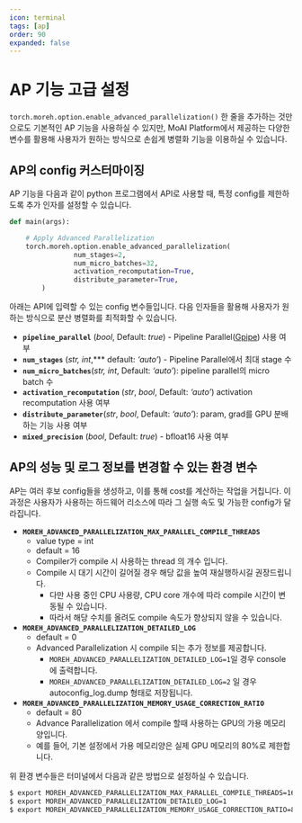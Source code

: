```yaml
---
icon: terminal
tags: [ap]
order: 90
expanded: false
---
```


# AP 기능 고급 설정

`torch.moreh.option.enable_advanced_parallelization()` 한 줄을 추가하는 것만으로도 기본적인 AP 기능을 사용하실 수 있지만, MoAI Platform에서 제공하는 다양한 변수를 활용해 사용자가 원하는 방식으로 손쉽게 병렬화 기능을 이용하실 수 있습니다.

## AP의 config 커스터마이징

AP 기능을 다음과 같이 python 프로그램에서 API로 사용할 때, 특정 config를 제한하도록 추가 인자를 설정할 수 있습니다.

```python
def main(args):

    # Apply Advanced Parallelization
    torch.moreh.option.enable_advanced_parallelization( 
				num_stages=2,
				num_micro_batches=32,
				activation_recomputation=True,
				distribute_parameter=True,
		)
```

아래는 API에 입력할 수 있는 config 변수들입니다.  다음 인자들을 활용해 사용자가 원하는 방식으로 분산 병렬화를 최적화할 수 있습니다. 

- **`pipeline_parallel`** (*bool*, Default: *true*) - Pipeline Parallel([Gpipe](https://blog.research.google/2019/03/introducing-gpipe-open-source-library.html)) 사용 여부
- **`num_stages`** (*str, int*,*** default: *‘auto’*) - Pipeline Parallel에서 최대 stage 수
- **`num_micro_batches`**(*str, int*, Default: *‘auto’*): pipeline parallel의 micro batch 수
- **`activation_recomputation`** (*str*, *bool*, Default: *‘auto’*) activation recomputation 사용 여부
- **`distribute_parameter`**(*str*, *bool*, Default: *‘auto’*): param, grad를 GPU 분배하는 기능 사용 여부
- **`mixed_precision`** (*bool*, Default: *true*) - bfloat16 사용 여부

## AP의 성능 및 로그 정보를 변경할 수 있는 환경 변수

AP는 여러 후보 config들을 생성하고, 이를 통해 cost를 계산하는 작업을 거칩니다. 이 과정은 사용자가 사용하는  하드웨어 리소스에 따라 그 실행 속도 및 가능한 config가 달라집니다.

- **`MOREH_ADVANCED_PARALLELIZATION_MAX_PARALLEL_COMPILE_THREADS`**
    - value type = int
    - default = 16
    - Compiler가 compile 시 사용하는 thread 의 개수 입니다.
    - Compile 시 대기 시간이 길어질 경우 해당 값을 높여 재실행하시길 권장드립니다.
        - 다만 사용 중인 CPU 사용량, CPU core 개수에 따라 compile 시간이 변동될 수 있습니다.
        - 따라서 해당 수치를 올려도 compile 속도가 향상되지 않을 수 있습니다.
- **`MOREH_ADVANCED_PARALLELIZATION_DETAILED_LOG`**
    - default = 0
    - Advanced Parallelization 시 compile 되는 추가 정보를 제공합니다.
        - `MOREH_ADVANCED_PARALLELIZATION_DETAILED_LOG=1`일 경우 console 에 출력합니다.
        - `MOREH_ADVANCED_PARALLELIZATION_DETAILED_LOG=2` 일 경우 autoconfig_log.dump 형태로 저장됩니다.
- **`MOREH_ADVANCED_PARALLELIZATION_MEMORY_USAGE_CORRECTION_RATIO`**
    - default = 80
    - Advance Parallelization 에서 compile 할때 사용하는 GPU의 가용 메모리양입니다.
    - 예를 들어, 기본 설정에서 가용 메모리양은 실제 GPU 메모리의 80%로 제한합니다.

위 환경 변수들은 터미널에서 다음과 같은 방법으로 설정하실 수 있습니다.

```bash
$ export MOREH_ADVANCED_PARALLELIZATION_MAX_PARALLEL_COMPILE_THREADS=16
$ export MOREH_ADVANCED_PARALLELIZATION_DETAILED_LOG=1
$ export MOREH_ADVANCED_PARALLELIZATION_MEMORY_USAGE_CORRECTION_RATIO=80
```

